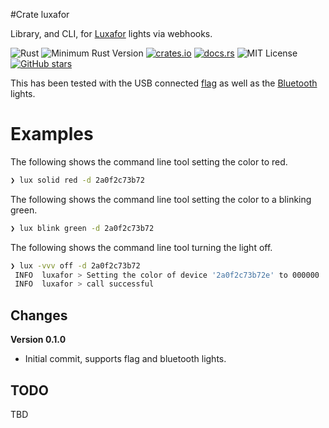 #Crate luxafor

Library, and CLI, for [Luxafor](https://luxafor.com/products/) lights via webhooks.

![Rust](https://github.com/johnstonskj/luxafor/workflows/Rust/badge.svg)
![Minimum Rust Version](https://img.shields.io/badge/Min%20Rust-1.40-green.svg)
[![crates.io](https://img.shields.io/crates/v/luxafor.svg)](https://crates.io/crates/luxafor)
[![docs.rs](https://docs.rs/luxafor/badge.svg)](https://docs.rs/luxafor)
![MIT License](https://img.shields.io/badge/license-mit-118811.svg)
[![GitHub stars](https://img.shields.io/github/stars/johnstonskj/rust-luxafor.svg)](https://github.com/johnstonskj/rust-luxafor/stargazers)

This has been tested with the USB connected [flag](https://luxafor.com/flag-usb-busylight-availability-indicator/)
as well as the [Bluetooth](https://luxafor.com/bluetooth-busy-light-availability-indicator/) lights.

# Examples

The following shows the command line tool setting the color to red.

```bash
❯ lux solid red -d 2a0f2c73b72
```

The following shows the command line tool setting the color to a blinking green.

```bash
❯ lux blink green -d 2a0f2c73b72
```

The following shows the command line tool turning the light off.

```bash
❯ lux -vvv off -d 2a0f2c73b72
 INFO  luxafor > Setting the color of device '2a0f2c73b72e' to 000000
 INFO  luxafor > call successful
```


## Changes

**Version 0.1.0**

* Initial commit, supports flag and bluetooth lights.


## TODO

TBD